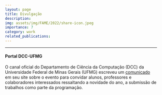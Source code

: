 ```yaml
---
layout: page
title: Divulgação
description: 
img: assets/img/FAME/2022/share-icon.jpeg
importance: 7
category: work
related_publications:
---
```

<hr>

#### Portal DCC-UFMG
O canal oficial do Departamento de Ciência da Computação (DCC) da Universidade Federal de Minas Gerais (UFMG) escreveu um 
<a href='https://dcc.ufmg.br/edicao-2023-do-fame-tera-submissao-de-trabalhos-como-parte-da-programacao/'>comunicado</a> 
em seu site sobre o evento para convidar alunos, professores e colaboradores interessados ressaltando a novidade do ano, 
a submissão de trabalhos como parte da programação.
